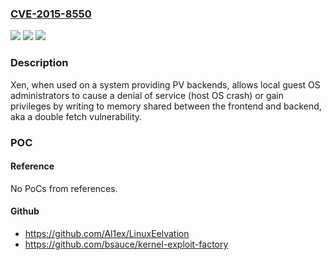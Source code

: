 ### [CVE-2015-8550](https://cve.mitre.org/cgi-bin/cvename.cgi?name=CVE-2015-8550)
![](https://img.shields.io/static/v1?label=Product&message=n%2Fa&color=blue)
![](https://img.shields.io/static/v1?label=Version&message=n%2Fa&color=blue)
![](https://img.shields.io/static/v1?label=Vulnerability&message=n%2Fa&color=brighgreen)

### Description

Xen, when used on a system providing PV backends, allows local guest OS administrators to cause a denial of service (host OS crash) or gain privileges by writing to memory shared between the frontend and backend, aka a double fetch vulnerability.

### POC

#### Reference
No PoCs from references.

#### Github
- https://github.com/Al1ex/LinuxEelvation
- https://github.com/bsauce/kernel-exploit-factory

